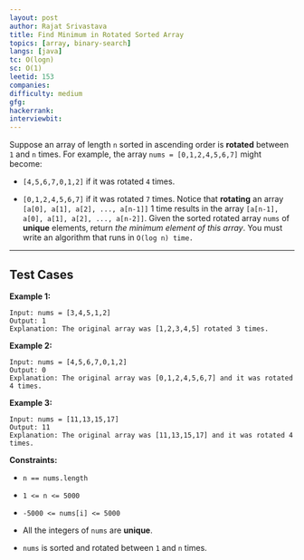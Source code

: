 ```yaml
---
layout: post
author: Rajat Srivastava
title: Find Minimum in Rotated Sorted Array
topics: [array, binary-search]
langs: [java]
tc: O(logn)
sc: O(1)
leetid: 153
companies: 
difficulty: medium
gfg: 
hackerrank: 
interviewbit: 
---
```

Suppose an array of length `n` sorted in ascending order is **rotated** between `1` and `n` times. For example, the array `nums = [0,1,2,4,5,6,7]` might become:
	
* `[4,5,6,7,0,1,2]` if it was rotated `4` times.
	
* `[0,1,2,4,5,6,7]` if it was rotated `7` times.
Notice that **rotating** an array `[a[0], a[1], a[2], ..., a[n-1]]` 1 time results in the array `[a[n-1], a[0], a[1], a[2], ..., a[n-2]]`.
Given the sorted rotated array `nums` of **unique** elements, return *the minimum element of this array*.
You must write an algorithm that runs in `O(log n) time.`
 
---
## Test Cases
**Example 1:**
```
Input: nums = [3,4,5,1,2]
Output: 1
Explanation: The original array was [1,2,3,4,5] rotated 3 times.
```
**Example 2:**
```
Input: nums = [4,5,6,7,0,1,2]
Output: 0
Explanation: The original array was [0,1,2,4,5,6,7] and it was rotated 4 times.
```
**Example 3:**
```
Input: nums = [11,13,15,17]
Output: 11
Explanation: The original array was [11,13,15,17] and it was rotated 4 times. 
```
 
**Constraints:**
	
* `n == nums.length`
	
* `1 <= n <= 5000`
	
* `-5000 <= nums[i] <= 5000`
	
* All the integers of `nums` are **unique**.
	
* `nums` is sorted and rotated between `1` and `n` times.

        